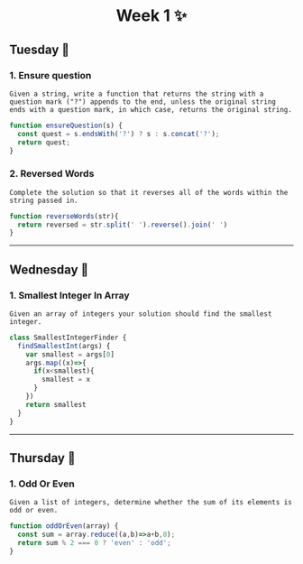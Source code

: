 <h1 align="center">Week 1 ✨</h1>

## Tuesday 📆
### 1. Ensure question
``Given a string, write a function that returns the string with a question mark ("?") appends to the end,
unless the original string ends with a question mark, in which case, returns the original string.``
```js
function ensureQuestion(s) {
  const quest = s.endsWith('?') ? s : s.concat('?');
  return quest;
}
```

### 2. Reversed Words
``Complete the solution so that it reverses all of the words within the string passed in.``
```js
function reverseWords(str){
  return reversed = str.split(' ').reverse().join(' ')
}
```
___
## Wednesday 📆
### 1. Smallest Integer In Array
``Given an array of integers your solution should find the smallest integer.``
```js
class SmallestIntegerFinder {
  findSmallestInt(args) {
    var smallest = args[0]
    args.map((x)=>{
      if(x<smallest){
        smallest = x
      }
    })
    return smallest
  }
}
```
___
## Thursday 📆
### 1. Odd Or Even
``Given a list of integers, determine whether the sum of its elements is odd or even.``
```js
function oddOrEven(array) {
  const sum = array.reduce((a,b)=>a+b,0);
  return sum % 2 === 0 ? 'even' : 'odd';
}
```
